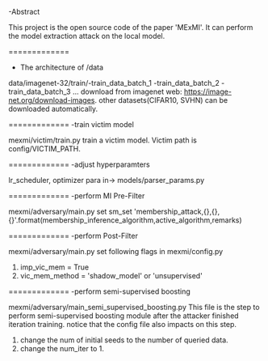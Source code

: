 -Abstract

This project is the open source code of the paper 'MExMI'. It can perform the model extraction attack on the local model.

=============
- The architecture of /data

data/imagenet-32/train/-train_data_batch_1
                  -train_data_batch_2
                  -train_data_batch_3
                  ...
download from imagenet web: https://image-net.org/download-images.
other datasets(CIFAR10, SVHN) can be downloaded automatically.

=============
-train victim model

mexmi/victim/train.py
train a victim model.
Victim path is config/VICTIM_PATH.

=============
-adjust hyperparamters

lr_scheduler, optimizer para in-> models/parser_params.py

=============
-perform MI Pre-Filter

mexmi/adversary/main.py
set sm_set 'membership_attack,{},{},{}'.format(membership_inference_algorithm,active_algorithm,remarks)

=============
-perform Post-Filter

mexmi/adversary/main.py
set following flags in mexmi/config.py
1) imp_vic_mem = True
2) vic_mem_method = 'shadow_model' or 'unsupervised'

=============
-perform semi-supervised boosting

mexmi/adversary/main_semi_supervised_boosting.py
This file is the step to perform semi-supervised boosting module after the attacker finished iteration training.
notice that the config file also impacts on this step.
1. change the num of initial seeds to the number of queried data.
2. change the num_iter to 1.